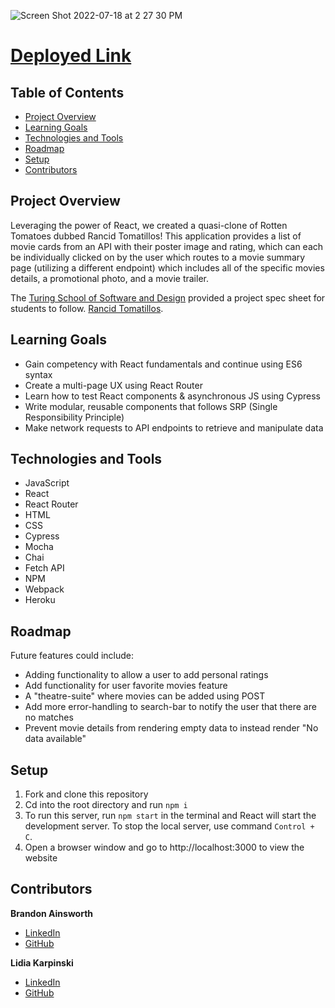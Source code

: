 ![Screen Shot 2022-07-18 at 2 27 30 PM](https://user-images.githubusercontent.com/99596577/179578356-c474f225-8b3e-41a5-ae0b-5b9a85681912.png)

# [Deployed Link](https://rancid-tomatillos-ba-lk.herokuapp.com/)

## Table of Contents
- [Project Overview](#project-overview)
- [Learning Goals](#learning-goals)
- [Technologies and Tools](#technologies-and-tools)
- [Roadmap](#roadmap)
- [Setup](#setup)
- [Contributors](#contributors)

## Project Overview

Leveraging the power of React, we created a quasi-clone of Rotten Tomatoes dubbed Rancid Tomatillos! This application provides a list of movie cards from an API with their poster image and rating, which can each be individually clicked on by the user which routes to a movie summary page (utilizing a different endpoint) which includes all of the specific movies details, a promotional photo, and a movie trailer. 

The [Turing School of Software and Design](https://turing.edu/) provided a project spec sheet for students to follow. [Rancid Tomatillos](https://frontend.turing.edu/projects/module-3/rancid-tomatillos-v3.html).

## Learning Goals

* Gain competency with React fundamentals and continue using ES6 syntax
* Create a multi-page UX using React Router
* Learn how to test React components & asynchronous JS using Cypress
* Write modular, reusable components that follows SRP (Single Responsibility Principle)
* Make network requests to API endpoints to retrieve and manipulate data


## Technologies and Tools

* JavaScript
* React
* React Router
* HTML
* CSS
* Cypress
* Mocha
* Chai
* Fetch API
* NPM
* Webpack
* Heroku


## Roadmap

Future features could include:

* Adding functionality to allow a user to add personal ratings
* Add functionality for user favorite movies feature
* A "theatre-suite" where movies can be added using POST
* Add more error-handling to search-bar to notify the user that there are no matches
* Prevent movie details from rendering empty data to instead render "No data available"

## Setup
1. Fork and clone this repository
2. Cd into the root directory and run `npm i`
3. To run this server, run `npm start` in the terminal and React will start the development server. To stop the local server, use command `Control + C`. 
4. Open a browser window and go to http://localhost:3000 to view the website
 

## Contributors

**Brandon Ainsworth**
* [LinkedIn](https://www.linkedin.com/in/brandon-ainsworth-922164183/)
* [GitHub](https://github.com/BrandonAinsworth)

**Lidia Karpinski**
* [LinkedIn](https://www.linkedin.com/in/lidia-karpinski/)
* [GitHub](https://github.com/lkarpins)

